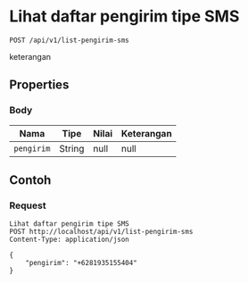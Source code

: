 # Lihat daftar pengirim tipe SMS
```http
POST /api/v1/list-pengirim-sms
```
keterangan
## Properties
### Body
Nama | Tipe | Nilai | Keterangan
--- | --- | --- | ---
<code>pengirim</code> | String | null | null

## Contoh

### Request
```http
Lihat daftar pengirim tipe SMS
POST http://localhost/api/v1/list-pengirim-sms
Content-Type: application/json

{
    "pengirim": "+6281935155404"
}
```
